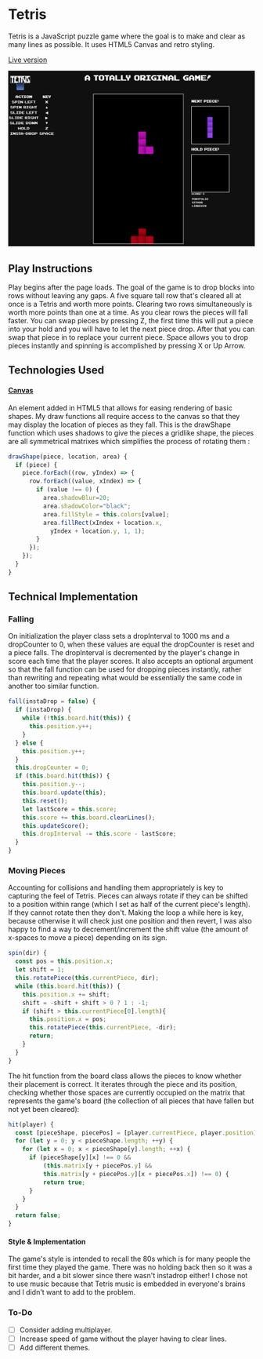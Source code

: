 # Tetris

Tetris is a JavaScript puzzle game where the goal is to make and clear as many lines as possible. It uses HTML5 Canvas and retro styling.

[Live version](https://duncanbb.github.io/tetris/)

![alt text](https://raw.githubusercontent.com/duncanbb/duncanbb.github.io/master/images/fulls/tetris.png "Screenshot")

## Play Instructions

Play begins after the page loads. The goal of the game is to drop blocks into rows without leaving any gaps. A five square tall row that's cleared all at once is a Tetris and worth more points. Clearing two rows simultaneously is worth more points than one at a time. As you clear rows the pieces will fall faster. You can swap pieces by pressing Z, the first time this will put a piece into your hold and you will have to let the next piece drop. After that you can swap that piece in to replace your current piece. Space allows you to drop pieces instantly and spinning is accomplished by pressing X or Up Arrow.

## Technologies Used

#### [Canvas](https://developer.mozilla.org/en-US/docs/Web/API/Canvas_API)

An element added in HTML5 that allows for easing rendering of basic shapes. My draw functions all require access to the canvas so that they may display the location of pieces as they fall. This is the drawShape function which uses shadows to give the pieces a gridlike shape, the pieces are all symmetrical matrixes which simplifies the process of rotating them :

```javascript
drawShape(piece, location, area) {
  if (piece) {
    piece.forEach((row, yIndex) => {
      row.forEach((value, xIndex) => {
        if (value !== 0) {
          area.shadowBlur=20;
          area.shadowColor="black";
          area.fillStyle = this.colors[value];
          area.fillRect(xIndex + location.x,
            yIndex + location.y, 1, 1);
        }
      });
    });
  }
}
```

## Technical Implementation

### Falling

On initialization the player class sets a dropInterval to 1000 ms and a dropCounter to 0, when these values are equal the dropCounter is reset and a piece falls. The dropInterval is decremented by the player's change in score each time that the player scores. It also accepts an optional argument so that the fall function can be used for dropping pieces instantly, rather than rewriting and repeating what would be essentially the same code in another too similar function.

```javascript
fall(instaDrop = false) {
  if (instaDrop) {
    while (!this.board.hit(this)) {
      this.position.y++;
    }
  } else {
    this.position.y++;
  }
  this.dropCounter = 0;
  if (this.board.hit(this)) {
    this.position.y--;
    this.board.update(this);
    this.reset();
    let lastScore = this.score;
    this.score += this.board.clearLines();
    this.updateScore();
    this.dropInterval -= this.score - lastScore;
  }
}
```

### Moving Pieces

Accounting for collisions and handling them appropriately is key to capturing the feel of Tetris. Pieces can always rotate if they can be shifted to a position within range (which I set as half of the current piece's length). If they cannot rotate then they don't. Making the loop a while here is key, because otherwise it will check just one position and then revert, I was also happy to find a way to decrement/increment the shift value (the amount of x-spaces to move a piece) depending on its sign.

```javascript
spin(dir) {
  const pos = this.position.x;
  let shift = 1;
  this.rotatePiece(this.currentPiece, dir);
  while (this.board.hit(this)) {
    this.position.x += shift;
    shift = -shift + shift > 0 ? 1 : -1;
    if (shift > this.currentPiece[0].length){
      this.position.x = pos;
      this.rotatePiece(this.currentPiece, -dir);
      return;
    }
  }
}
```

The hit function from the board class allows the pieces to know whether their placement is correct. It iterates through the piece and its position, checking whether those spaces are currently occupied on the matrix that represents the game's board (the collection of all pieces that have fallen but not yet been cleared):

```javascript
hit(player) {
  const [pieceShape, piecePos] = [player.currentPiece, player.position];
  for (let y = 0; y < pieceShape.length; ++y) {
    for (let x = 0; x < pieceShape[y].length; ++x) {
      if (pieceShape[y][x] !== 0 &&
          (this.matrix[y + piecePos.y] &&
          this.matrix[y + piecePos.y][x + piecePos.x]) !== 0) {
          return true;
      }
    }
  }
  return false;
}
```

#### Style & Implementation

The game's style is intended to recall the 80s which is for many people the first time they played the game. There was no holding back then so it was a bit harder, and a bit slower since there wasn't instadrop either! I chose not to use music because that Tetris music is embedded in everyone's brains and I didn't want to add to the problem.

### To-Do

- [ ] Consider adding multiplayer.
- [ ] Increase speed of game without the player having to clear lines.
- [ ] Add different themes.
